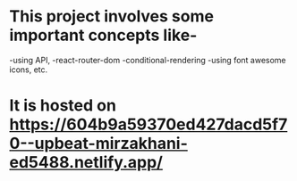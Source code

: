 # This project involves some important concepts like-
  -using API, 
  -react-router-dom
  -conditional-rendering
  -using font awesome icons, etc.



# It is hosted on https://604b9a59370ed427dacd5f70--upbeat-mirzakhani-ed5488.netlify.app/
